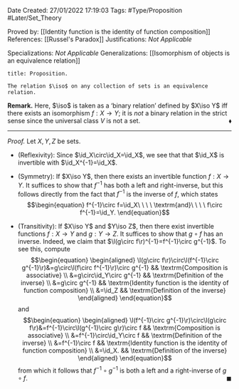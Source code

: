 <div class="topSpace"></div>

Date Created: 27/01/2022 17:19:03
Tags: #Type/Proposition #Later/Set_Theory

Proved by: [[Identity function is the identity of function composition]]
References: [[Russel's Paradox]]
Justifications: <i>Not Applicable</i>

Specializations: <i>Not Applicable</i>
Generalizations: [[Isomorphism of objects is an equivalence relation]]

``` ad-Proposition
title: Proposition.

The relation $\iso$ on any collection of sets is an equivalence relation.

```

<b>Remark.</b> Here, $\iso$ is taken as a ‘binary relation’ defined by $X\iso Y$ iff there exists an isomorphism $f:X\to Y$; it is <i>not</i> a binary relation in the strict sense since the universal class $V$ is not a set.<span style="float:right;">$\blacklozenge$</span>

---

<i>Proof.</i> Let $X,Y,Z$ be sets.
* (Reflexivity): Since $\id_X\circ\id_X=\id_X$, we see that that $\id_X$ is invertible with $\id_X^{-1}=\id_X$.

* (Symmetry): If $X\iso Y$, then there exists an invertible function $f:X\to Y$. It suffices to show that $f^{-1}$ has both a left and right-inverse, but this follows directly from the fact that $f^{-1}$ is the inverse of $f$, which states
$$\begin{equation}
    f^{-1}\circ f=\id_X\ \ \ \ \textrm{and}\ \ \ \ f\circ f^{-1}=\id_Y.
\end{equation}$$
* (Transitivity): If $X\iso Y$ and $Y\iso Z$, then there exist invertible functions $f:X\to Y$ and $g:Y\to Z$. It suffices to show that $g\circ f$ has an inverse. Indeed, we claim that $\l(g\circ f\r)^{-1}=f^{-1}\circ g^{-1}$. To see this, compute
$$\begin{equation}
    \begin{aligned}
        \l(g\circ f\r)\circ\l(f^{-1}\circ g^{-1}\r)&=g\circ\l(f\circ f^{-1}\r)\circ g^{-1} && \textrm{Composition is associative} \\
        &=g\circ\id_Y\circ g^{-1} && \textrm{Definition of the inverse} \\
        &=g\circ g^{-1} && \textrm{Identity function is the identity of function composition} \\
        &=\id_Z && \textrm{Definition of the inverse}
    \end{aligned}
\end{equation}$$
and
$$\begin{equation}
    \begin{aligned}
        \l(f^{-1}\circ g^{-1}\r)\circ\l(g\circ f\r)&=f^{-1}\circ\l(g^{-1}\circ g\r)\circ f && \textrm{Composition is associative} \\
        &=f^{-1}\circ\id_Y\circ f && \textrm{Definition of the inverse} \\
        &=f^{-1}\circ f && \textrm{Identity function is the identity of function composition} \\
        &=\id_X. && \textrm{Definition of the inverse}
    \end{aligned}
\end{equation}$$
from which it follows that $f^{-1}\circ g^{-1}$ is both a left and a right-inverse of $g\circ f$.<span style="float:right;">$\blacksquare$</span>
